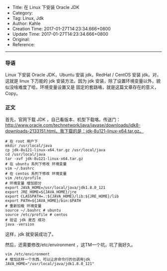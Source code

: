 - Title: 在 Linux 下安装 Oracle JDK
- Category:
- Tag: Linux, Jdk
- Author: Kahle
- Creation Time: 2017-01-27T14:23:34.666+0800
- Update Time: 2017-01-27T14:23:34.666+0800
- Original:
- Reference:

---


### 导语

Linux 下安装 Oracle JDK，Ubuntu 安装 jdk，RedHat / CentOS 安装 jdk。对，这就是 linux 下万能的 jdk 安装方法，因为 jdk 安装，除了设置环境变量以外，貌似没啥难度了哈，环境变量设置又是 固定的套路咯，就是这篇文章存在的意义，Copy。


### 正文

首先，官网下载 JDK ，自己看版本、机型下载咯。传送门：http://www.oracle.com/technetwork/java/javase/downloads/jdk8-downloads-2133151.html。我下载的是：jdk-8u121-linux-x64.tar.gz。

```
# 在 root 用户下
mkdir /usr/local/java
cp jdk-8u121-linux-x64.tar.gz /usr/local/java
cd /usr/local/java
tar -xvf jdk-8u121-linux-x64.tar.gz
# 在 ubuntu 系列下修改 环境变量
vim ~/.bashrc
# 在 centos 系列下修改 环境变量
vim /etc/profile
# 环境变量 增加部分
export JAVA_HOME=/usr/local/java/jdk1.8.0_121 
export JRE_HOME=${JAVA_HOME}/jre 
export CLASSPATH=.:${JAVA_HOME}/lib:${JRE_HOME}/lib 
export PATH=${JAVA_HOME}/bin:$PATH
# 重新加载 环境变量
source ~/.bashrc # ubuntu
source /etc/profile # centos
# 验证 jdk 是否 成功
java -version
```

这样，jdk 就安装成功了。

然后，还需要修改/etc/environment ，这TM一个坑，坑了我好久。

```
vim /etc/environment
# 增加这样一个东西，可以让非命令行的也调用jdk
JAVA_HOME="/usr/local/java/jdk1.8.0_121"
```


